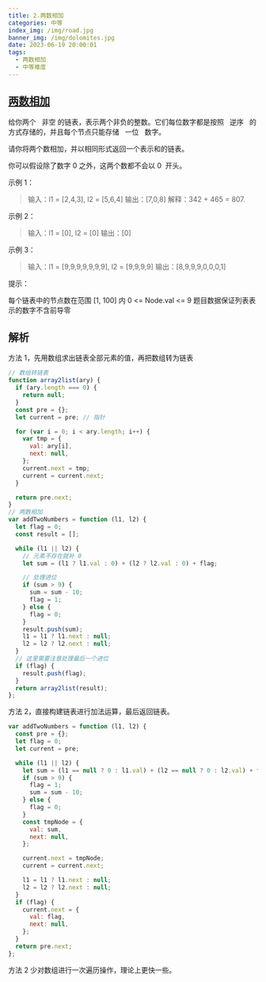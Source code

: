 ```yaml
---
title: 2.两数相加
categories: 中等
index_img: /img/road.jpg
banner_img: /img/dolomites.jpg
date: 2023-06-19 20:00:01
tags:
  - 两数相加
  - 中等难度
---
```


## [两数相加](https://leetcode.cn/problems/add-two-numbers/)

给你两个   非空 的链表，表示两个非负的整数。它们每位数字都是按照   逆序   的方式存储的，并且每个节点只能存储   一位   数字。

请你将两个数相加，并以相同形式返回一个表示和的链表。

你可以假设除了数字 0 之外，这两个数都不会以 0  开头。

<!-- more -->

示例 1：

> 输入：l1 = [2,4,3], l2 = [5,6,4]
> 输出：[7,0,8]
> 解释：342 + 465 = 807.

示例 2：

> 输入：l1 = [0], l2 = [0]
> 输出：[0]

示例 3：

> 输入：l1 = [9,9,9,9,9,9,9], l2 = [9,9,9,9]
> 输出：[8,9,9,9,0,0,0,1]

提示：

每个链表中的节点数在范围 [1, 100] 内
0 <= Node.val <= 9
题目数据保证列表表示的数字不含前导零

## 解析

方法 1，先用数组求出链表全部元素的值，再把数组转为链表

```javascript
// 数组转链表
function array2list(ary) {
  if (ary.length === 0) {
    return null;
  }
  const pre = {};
  let current = pre; // 指针

  for (var i = 0; i < ary.length; i++) {
    var tmp = {
      val: ary[i],
      next: null,
    };
    current.next = tmp;
    current = current.next;
  }

  return pre.next;
}
// 两数相加
var addTwoNumbers = function (l1, l2) {
  let flag = 0;
  const result = [];

  while (l1 || l2) {
    // 元素不存在就补 0
    let sum = (l1 ? l1.val : 0) + (l2 ? l2.val : 0) + flag;

    // 处理进位
    if (sum > 9) {
      sum = sum - 10;
      flag = 1;
    } else {
      flag = 0;
    }
    result.push(sum);
    l1 = l1 ? l1.next : null;
    l2 = l2 ? l2.next : null;
  }
  // 这里需要注意处理最后一个进位
  if (flag) {
    result.push(flag);
  }
  return array2list(result);
};
```

方法 2，直接构建链表进行加法运算，最后返回链表。

```javascript
var addTwoNumbers = function (l1, l2) {
  const pre = {};
  let flag = 0;
  let current = pre;

  while (l1 || l2) {
    let sum = (l1 == null ? 0 : l1.val) + (l2 == null ? 0 : l2.val) + flag;
    if (sum > 9) {
      flag = 1;
      sum = sum - 10;
    } else {
      flag = 0;
    }
    const tmpNode = {
      val: sum,
      next: null,
    };

    current.next = tmpNode;
    current = current.next;

    l1 = l1 ? l1.next : null;
    l2 = l2 ? l2.next : null;
  }
  if (flag) {
    current.next = {
      val: flag,
      next: null,
    };
  }
  return pre.next;
};
```

方法 2 少对数组进行一次遍历操作，理论上更快一些。
